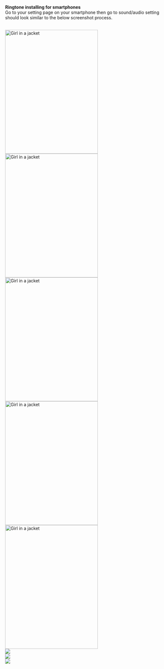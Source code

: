 <b>Ringtone installing for smartphones </b>
<br>
Go to your setting page on your smartphone then go to sound/audio setting should look similar to the below screenshot process.

<br>
 <img src="../images/Screenshot_20201116-174256.png" alt="Girl in a jacket" width="300" height="400"> 
 <img src="../images/Screenshot_20201116-173323.png" alt="Girl in a jacket" width="300" height="400"> 
 <img src="../images/Screenshot_20201116-173413.png" alt="Girl in a jacket" width="300" height="400"> 
<img src="../images/Screenshot_20201116-173442.png" alt="Girl in a jacket" width="300" height="400"> 
<img src="../images/Screenshot_20201116-173516.png" alt="Girl in a jacket" width="300" height="400"> 
  <div id="banner">
    <div class="inline-block">
        <img src="../images/Screenshot_20201116-174256.png">
    </div>
    <div class="inline-block">
        <img src="../images/Screenshot_20201116-174256.png">
    </div>
    <div class="inline-block">
        <img src="../images/Screenshot_20201116-174256.png">
    </div>
</div>
